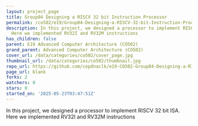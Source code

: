 ```yaml
---
layout: project_page
title: Group04 Designing a RISCV 32 bit Instruction Processor
permalink: /co502/e19/Group04-Designing-a-RISCV-32-bit-Instruction-Processor/
description: In this project, we designed a processor to implement RISCV 32 bit ISA.
  Here we implemented RV32I and RV32M instructions
has_children: false
parent: E19 Advanced Computer Architecture (CO502)
grand_parent: Advanced Computer Architecture (CO502)
cover_url: /data/categories/co502/cover_page.jpg
thumbnail_url: /data/categories/co502/thumbnail.jpg
repo_url: https://github.com/cepdnaclk/e19-CO502-Group04-Designing-a-RISCV-32-bit-Instruction-Processor
page_url: blank
forks: 2
watchers: 0
stars: 0
started_on: '2025-05-23T03:47:51Z'
---
```


In this project, we designed a processor to implement RISCV 32 bit ISA. Here we implemented RV32I and RV32M instructions